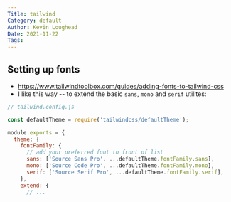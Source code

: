 ```yaml
---  
Title: tailwind  
Category: default  
Author: Kevin Loughead  
Date: 2021-11-22  
Tags:   
---  
```


## Setting up fonts 
- https://www.tailwindtoolbox.com/guides/adding-fonts-to-tailwind-css 
- I like this way -- to extend the basic `sans`, `mono` and `serif` utilites:

```js
// tailwind.config.js

const defaultTheme = require('tailwindcss/defaultTheme');

module.exports = {
  theme: {
    fontFamily: {
      // add your preferred font to front of list
      sans: ['Source Sans Pro', ...defaultTheme.fontFamily.sans],
      mono: ['Source Code Pro', ...defaultTheme.fontFamily.mono],
      serif: ['Source Serif Pro', ...defaultTheme.fontFamily.serif],
    },
    extend: {
      // ...
```